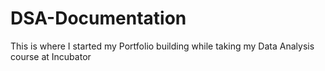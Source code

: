 # DSA-Documentation
This is where I started my Portfolio building while taking my Data Analysis course at Incubator
